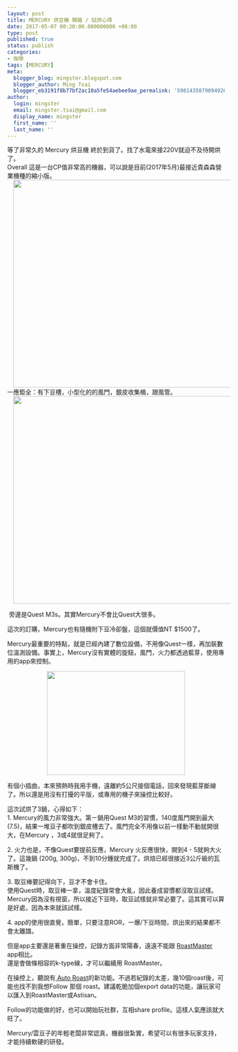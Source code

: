 ```yaml
---
layout: post
title: MERCURY 烘豆機 開箱 / 試烘心得
date: 2017-05-07 00:20:00.000000000 +08:00
type: post
published: true
status: publish
categories:
- 咖啡
tags: [MERCURY]
meta:
  blogger_blog: mingster.blogspot.com
  blogger_author: Ming Tsai
  blogger_eb3191f8b77bf2ac10a5fe54aebee9ae_permalink: '5981435879094926167'
author:
  login: mingster
  email: mingster.tsai@gmail.com
  display_name: mingster
  first_name: ''
  last_name: ''
---
```

<div class="separator" style="clear:both;text-align:left;">等了非常久的 Mercury 烘豆機 終於到貨了。找了水電來接220V就迫不及待開烘了。</div>
<div class="separator" style="clear:both;text-align:left;">Overall 這是一台CP值非常高的機器，可以說是目前(2017年5月)最接近貴森森營業機種的縮小版。</div>
<div class="separator" style="clear:both;text-align:center;"><a href="https://mingster.files.wordpress.com/2017/05/c4af4-img_2107.jpg" style="margin-left:1em;margin-right:1em;"><img border="0" height="480" src="{{ site.JB.IMAGE_PATH }}/c4af4-img_2107.jpg?w=300" width="640" /></a></div>
<div class="separator" style="clear:both;text-align:left;">一應鉅全：有下豆槽，小型化的的風門，銀皮收集桶，跟風管。</div>
<div class="separator" style="clear:both;text-align:center;"></div>
<div class="separator" style="clear:both;text-align:center;"><a href="https://mingster.files.wordpress.com/2017/05/84b89-img_2105.jpg" style="margin-left:1em;margin-right:1em;"><img border="0" height="480" src="{{ site.JB.IMAGE_PATH }}/84b89-img_2105.jpg?w=300" width="640" /></a></div>
<p> 旁邊是Quest M3s。其實Mercury不會比Quest大很多。</p>
<p>這次的訂購，Mercury也有隨機附下豆冷卻盤，這個就價值NT $1500了。</p>
<p>Mercury最重要的特點，就是已經內建了數位設備，不用像Quest一樣，再加裝數位溫測設備。事實上，Mercury沒有實體的旋鈕，風門，火力都透過藍芽，使用專用的app來控制。
<div class="separator" style="clear:both;text-align:center;"><a href="https://mingster.files.wordpress.com/2017/05/6bc9e-img_0159.png" style="margin-left:1em;margin-right:1em;"><img border="0" height="240" src="{{ site.JB.IMAGE_PATH }}/6bc9e-img_0159.png?w=300" width="320" /></a></div>
<p>有個小插曲，本來預熱時我用手機，遠離約5公尺接個電話，回來發現藍芽斷線了。所以還是用沒有打擾的平版，或專用的機子來操控比較好。</p>
<p>這次試烘了3鍋，心得如下：<br />1. Mercury的風力非常強大。第ㄧ鍋用Quest M3的習慣，140度風門開到最大(7.5)，結果一堆豆子都吹到銀皮槽去了。風門完全不用像以前一樣動不動就開很大，在Mercury ，3或4就很足夠了。</p>
<p>2. 火力也是，不像Quest要提前反應，Mercury 火反應很快，開到4 - 5就夠大火了。這幾鍋 (200g, 300g)，不到10分鍾就完成了。烘焙已經很接近3公斤級的瓦斯機了。</p>
<p>3. 取豆棒要記得向下，豆才不會卡住。<br />使用Quest時，取豆棒一拿，溫度紀錄常會大亂，因此養成習慣都沒取豆試樣。<br />Mercury因為沒有視窗，所以接近下豆時，取豆試樣就非常必要了。這其實可以算是好處，因為本來就該試樣。
<div></div>
<p>4. app的使用很直覺，簡單，只要注意ROR，一爆/下豆時間，烘出來的結果都不會太離譜。</p>
<p>但是app主要還是著重在操控，記錄方面非常陽春，遠遠不能跟 <a href="https://itunes.apple.com/tw/app/roastmaster/id375526217?mt=8" target="_blank">RoastMaster</a> app相比。<br />還是會做條相容的k-type線，才可以繼續用 RoastMaster。</p>
<p>在操控上，聽說有<a href="https://youtu.be/xTmC7iFM_aI" target="_blank"> Auto Roast</a>的新功能。不過若紀錄的太差，幾10個roast後，可能也找不到我想Follow 那個 roast。建議乾脆加個export data的功能，讓玩家可以匯入到RoastMaster或Astisan。</p>
<p>Follow的功能做的好，也可以開始玩社群，互相share profile。這樣人氣應該就大旺了。</p>
<p>Mercury/雲豆子的年輕老闆非常認真，機器很紮實，希望可以有很多玩家支持，才能持續軟硬的研發。</p>
